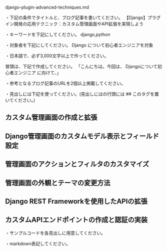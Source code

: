 django-plugin-advanced-techniques.md

・下記の条件でタイトルと、ブログ記事を書いてください。
【Django】プラグイン開発の応用テクニック：カスタム管理画面やAPI拡張を実現しよう

・キーワードを下記にしてください。
django,python

・対象者を下記にしてください。
  Django について初心者エンジニアを対象


・日本語で、必ず3,000文字以上で作ってください。

冒頭は、下記で作成してください。
「こんにちは。今回は、
Djangoについて初心者エンジニア
に向けて、」

・参考となるブログ記事のURLを2個以上掲載してください。

・見出しには下記を使ってください。(見出しにはの行頭には ## このタグを置いてください。)
## カスタム管理画面の作成と拡張
## Django管理画面のカスタムモデル表示とフィールド設定
## 管理画面のアクションとフィルタのカスタマイズ
## 管理画面の外観とテーマの変更方法
## Django REST Frameworkを使用したAPIの拡張
## カスタムAPIエンドポイントの作成と認証の実装

・サンプルコードを各見出しに用意してください。

・markdown表記してください。

